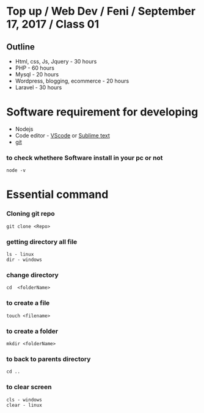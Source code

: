 # Top up / Web Dev / Feni / September 17, 2017 / Class 01
## Outline

* Html, css, Js, Jquery - 30 hours
* PHP - 60 hours
* Mysql - 20 hours
* Wordpress, blogging, ecommerce - 20 hours
* Laravel - 30 hours


# Software requirement for developing 

* Nodejs
* Code editor - [VScode](https://code.visualstudio.com/) or [Sublime text](https://www.sublimetext.com/)
* [git](https://git-scm.com/)


### to check whethere Software install in your pc or not 
~~~
node -v
~~~

# Essential command

### Cloning git repo
~~~
git clone <Repo> 
~~~

### getting directory all file
~~~
ls - linux
dir - windows
~~~

### change directory
~~~
cd  <folderName>
~~~
### to create a file
~~~
touch <filename>
~~~

### to create a folder
~~~
mkdir <folderName>
~~~

### to back to parents directory
~~~
cd ..
~~~

### to clear screen
~~~
cls - windows
clear - linux
~~~
